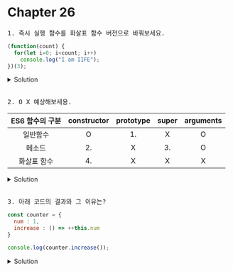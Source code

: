 # Chapter 26

<pre>1. 즉시 실행 함수를 화살표 함수 버전으로 바꿔보세요.</pre>

```js
(function(count) {
  for(let i=0; i<count; i++)
    console.log("I am IIFE");
})(3);
```

<details>
  <summary>Solution</summary>
  <strong>

  ```js
  ((count) => {
    for(let i=0; i<count; i++)
    console.log("I am IIFE");
  })(3)
  ```
  </strong>
</details>

<br>


<pre>2. O X 예상해보세용.</pre>

|ES6 함수의 구분|constructor|prototype|super|arguments|
|:-:|:-:|:-:|:-:|:-:|
|일반함수|O|1.|X|O|
|메소드|2.|X|3.|O|
|화살표 함수|4.|X|X|X|

<details>
  <summary>Solution</summary>
  <strong>
  1.O : p.470 쪽 봐주세요.<br>
  2.X : 메소드는 non-constructor 입니다<br>
  3.O : 메소드는 자신을 바인딩한 객체를 가르키는 내부슬롯 [[HomeObject]]를 갖게되는데, super 키워드는 이를 갖고 있는 메소드만 사용할 수 있다. <br>
  4.X : 에로우 함수는 non-constructor 입니다<br>  
  </strong>
</details>

<br>
<pre>3. 아래 코드의 결과와 그 이유는?</pre>

```js
const counter = {
  num : 1,
  increase : () => ++this.num
}

console.log(counter.increase());
```

<details>
  <summary>Solution</summary>
  <strong>
  <pre>NaN
  화살효 함수는 this 바인딩을 갖지 않기 때문에 call, apply, bind 메서드를 사용해도 화살표 함수 내부의 this를 교체할 수 없다. + 이러한 이유들로 일반적으로 메서드를 정의할때는 화살표 함수를 쓰지 않는다.</pre>
  </strong>
</details>

<br>